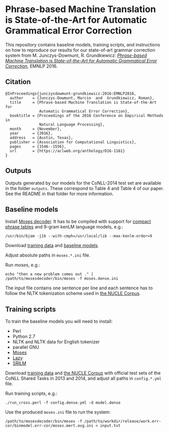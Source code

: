 Phrase-based Machine Translation is State-of-the-Art for Automatic Grammatical Error Correction
===============================================================================================

This repository contains baseline models, training scripts, and
instructions on how to reproduce our results for our state-of-art grammar
correction system from M. Junczys-Dowmunt, R. Grundkiewicz: [_Phrase-based
Machine Translation is State-of-the-Art for Automatic Grammatical Error
Correction_](http://www.aclweb.org/anthology/D/D16/D16-1161.pdf), EMNLP 2016.

Citation
--------

    @InProceedings{junczysdowmunt-grundkiewicz:2016:EMNLP2016,
      author    = {Junczys-Dowmunt, Marcin  and  Grundkiewicz, Roman},
      title     = {Phrase-based Machine Translation is State-of-the-Art for
                   Automatic Grammatical Error Correction},
      booktitle = {Proceedings of the 2016 Conference on Empirical Methods in
                   Natural Language Processing},
      month     = {November},
      year      = {2016},
      address   = {Austin, Texas},
      publisher = {Association for Computational Linguistics},
      pages     = {1546--1556},
      url       = {https://aclweb.org/anthology/D16-1161}
    }

Outputs
-------

Outputs generated by our models for the CoNLL-2014 test set are available in the folder `outputs`. 
These correspond to Table 4 and Table 4 of our paper. See the README in that folder for more
information. 

Baseline models
---------------

Install [Moses decoder](https://github.com/moses-smt/mosesdecoder). It has to
be compiled with support for [compact phrase tables](http://www.statmt.org/moses/?n=Advanced.RuleTables#ntoc3)
and 9-gram kenLM language models, e.g.:

    /usr/bin/bjam -j16 --with-cmph=/usr/local/lib --max-kenlm-order=9

Download [training data](odkrywka.wmi.amu.edu.pl/static/data/baselines-emnlp2016/data.tgz) and
[baseline models](odkrywka.wmi.amu.edu.pl/static/data/baselines-emnlp2016/models.tgz).

Adjust absolute paths in `moses.*.ini` file.

Run _moses_, e.g.:

    echo "then a new problem comes out ." | /path/to/mosesdecoder/bin/moses -f moses.dense.ini

The input file contains one sentence per line and each sentence has to follow
the NLTK tokenization scheme used in [the NUCLE Corpus](http://www.comp.nus.edu.sg/~nlp/corpora.html).


Training scripts
----------------

To train the baseline models you will need to install:

* Perl
* Python 2.7
* NLTK and NLTK data for English tokenizer
* parallel GNU
* [Moses](https://github.com/moses-smt/mosesdecoder)
* [Lazy](https://github.com/kpu/lazy)
* [SRILM](http://www.speech.sri.com/projects/srilm/download.html)

Download [training data](odkrywka.wmi.amu.edu.pl/static/data/baselines-emnlp2016/data.tgz) and
[the NUCLE Corpus](http://www.comp.nus.edu.sg/~nlp/conll14st.html#nucle32) with
official test sets of the CoNLL Shared Tasks in 2013 and 2014, and adjust all
paths in `config.*.yml` file.

Run training scripts, e.g.:

    ./run_cross.perl -f config.dense.yml -d model.dense

Use the produced `moses.ini` file to run the system:

    /path/to/mosesdecoder/bin/moses -f /path/to/workdir/release/work.err-cor/binmodel.err-cor/moses.mert.avg.ini < input.txt


